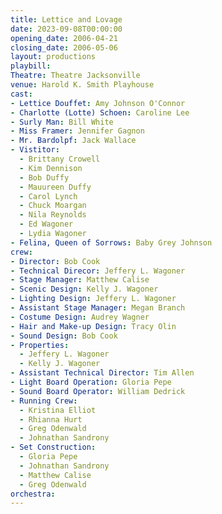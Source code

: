 ```yaml
---
title: Lettice and Lovage
date: 2023-09-08T00:00:00
opening_date: 2006-04-21
closing_date: 2006-05-06
layout: productions
playbill:
Theatre: Theatre Jacksonville
venue: Harold K. Smith Playhouse
cast:
- Lettice Douffet: Amy Johnson O'Connor
- Charlotte (Lotte) Schoen: Caroline Lee
- Surly Man: Bill White
- Miss Framer: Jennifer Gagnon
- Mr. Bardolpf: Jack Wallace
- Vistitor:
  - Brittany Crowell
  - Kim Dennison
  - Bob Duffy
  - Mauureen Duffy
  - Carol Lynch
  - Chuck Moargan
  - Nila Reynolds
  - Ed Wagoner
  - Lydia Wagoner
- Felina, Queen of Sorrows: Baby Grey Johnson
crew:
- Director: Bob Cook
- Technical Direcor: Jeffery L. Wagoner
- Stage Manager: Matthew Calise
- Scenic Design: Kelly J. Wagoner
- Lighting Design: Jeffery L. Wagoner
- Assistant Stage Manager: Megan Branch
- Costume Design: Audrey Wagner
- Hair and Make-up Design: Tracy Olin
- Sound Design: Bob Cook
- Properties:
  - Jeffery L. Wagoner
  - Kelly J. Wagoner
- Assistant Technical Director: Tim Allen
- Light Board Operation: Gloria Pepe
- Sound Board Operator: William Dedrick
- Running Crew:
  - Kristina Elliot
  - Rhianna Hurt
  - Greg Odenwald
  - Johnathan Sandrony
- Set Construction:
  - Gloria Pepe
  - Johnathan Sandrony
  - Matthew Calise
  - Greg Odenwald
orchestra:
---
```


